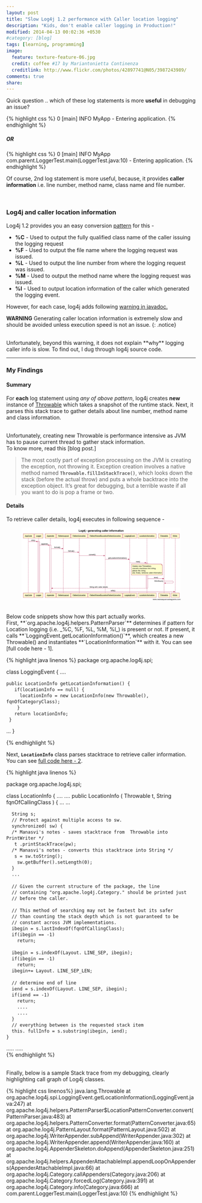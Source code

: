 ```yaml
---
layout: post
title: "Slow Log4j 1.2 performance with Caller location logging"
description: "Kids, don't enable caller logging in Production!"
modified: 2014-04-13 00:02:36 +0530
#category: [blog]
tags: [learning, programming]
image:
  feature: texture-feature-06.jpg
  credit: coffee #17 by Mariantonietta Continenza
  creditlink: http://www.flickr.com/photos/42897741@N05/3987243989/
comments: true
share: 
---
```


Quick question .. which of these log statements is more **useful** in debugging an issue?

{% highlight css %}
0    [main] INFO  MyApp - Entering application.
{% endhighlight %}

##### OR

{% highlight css %}
0    [main] INFO  MyApp com.parent.LoggerTest.main(LoggerTest.java:10)  - Entering application.
{% endhighlight %}


Of course, 2nd log statement is more useful, because, it provides **caller information** i.e. line number, method name, class name and file number.

<br/>

### Log4j and caller location information

Log4j 1.2 provides you an easy conversion [pattern] for this -


*  **%C** -  Used to output the fully qualified class name of the caller issuing the logging request
*  **%F** -  Used to output the file name where the logging request was issued.
*  **%L** -  Used to output the line number from where the logging request was issued.
*  **%M** -  Used to output the method name where the logging request was issued.
*  **%l** -  Used to output location information of the caller which generated the logging event.

However, for each case, log4j adds following [warning in javadoc.]

**WARNING**   Generating caller location information is extremely slow and should be avoided unless execution speed is not an issue.
{: .notice}


<br/>
Unfortunately, beyond this warning, it does not explain **why** logging caller info is slow.  To find out, I dug through log4j source code.

---

### My Findings

#### Summary

For **each** log statement using _any of above pattern_, log4j creates **new** instance of [Throwable]  which takes a snapshot of the runtime stack. Next, it parses this stack trace to gather details about line number, method name and class information. 

<br/>
Unfortunately, creating new Throwable is performance intensive as JVM has to pause current thread to gather stack information. 

<br/>
To know more, read this [blog post.]

> The most costly part of exception processing on the JVM is creating the exception, not throwing it. Exception creation involves a native method named **`Throwable.fillInStackTrace()`**, which looks down the stack (before the actual throw) and puts a whole backtrace into the exception object. It’s great for debugging, but a terrible waste if all you want to do is pop a frame or two.


#### Details 

To retrieve caller details, log4j executes in following sequence -

<figure>
    <a href="https://github.com/manasvigupta/manasvigupta.github.io/raw/master/images/log4j_sequence.png"><img src="/images/log4j_sequence.png"></a>
</figure>

<br/>
Below code snippets show how this part actually works.


<br/>
First, **`org.apache.log4j.helpers.PatternParser`** determines if pattern for Location logging  (i.e. _%C, %F, %L, %M, %l_) is present or not. If present, it calls **`LoggingEvent.getLocationInformation()`**, which creates a new Throwable() and instantiates **`LocationInformation`** with it. You can see [full code here - 1].

{% highlight java linenos %}
package org.apache.log4j.spi;

class LoggingEvent {
....

    public LocationInfo getLocationInformation() {
       if(locationInfo == null) {
         locationInfo = new LocationInfo(new Throwable(), fqnOfCategoryClass);
        }
       return locationInfo;
     }
 ...
 }
 
{% endhighlight %}


Next, **`LocationInfo`** class parses stacktrace to retrieve caller information. You can see [full code here - 2].

{% highlight java linenos %}

package org.apache.log4j.spi;

class LocationInfo {
....
....
    public LocationInfo ( Throwable t, String fqnOfCallingClass ) {
        ...
        ...
    
      String s;
      // Protect against multiple access to sw.
      synchronized( sw) {
      /* Manasvi's notes - saves stacktrace from  Throwable into PrintWriter */
       t .printStackTrace(pw);
      /* Manasvi's notes - converts this stacktrace into String */
       s = sw.toString();
        sw.getBuffer().setLength(0);
      }
      ...

      // Given the current structure of the package, the line
      // containing "org.apache.log4j.Category." should be printed just
      // before the caller.

      // This method of searching may not be fastest but its safer
      // than counting the stack depth which is not guaranteed to be
      // constant across JVM implementations.
      ibegin = s.lastIndexOf(fqnOfCallingClass);
      if(ibegin == -1)
        return;

      ibegin = s.indexOf(Layout. LINE_SEP, ibegin);
      if(ibegin == -1)
        return;
      ibegin+= Layout. LINE_SEP_LEN;

      // determine end of line
      iend = s.indexOf(Layout. LINE_SEP, ibegin);
      if(iend == -1)
        return;
        ....
        ....
      }
      // everything between is the requested stack item
      this. fullInfo = s.substring(ibegin, iend);
    }
.....
.....    
{% endhighlight %}



<br/>
Finally, below is a sample Stack trace from my debugging, clearly highlighting call graph of Log4j classes.

{% highlight css linenos%}
java.lang.Throwable
     at org.apache.log4j.spi.LoggingEvent.getLocationInformation(LoggingEvent.java:247)
     at org.apache.log4j.helpers.PatternParser$LocationPatternConverter.convert(PatternParser.java:483)
     at org.apache.log4j.helpers.PatternConverter.format(PatternConverter.java:65)
     at org.apache.log4j.PatternLayout.format(PatternLayout.java:502)
     at org.apache.log4j.WriterAppender.subAppend(WriterAppender.java:302)
     at org.apache.log4j.WriterAppender.append(WriterAppender.java:160)
     at org.apache.log4j.AppenderSkeleton.doAppend(AppenderSkeleton.java:251)
     at org.apache.log4j.helpers.AppenderAttachableImpl.appendLoopOnAppenders(AppenderAttachableImpl.java:66)
     at org.apache.log4j.Category.callAppenders(Category.java:206)
     at org.apache.log4j.Category.forcedLog(Category.java:391)
     at org.apache.log4j.Category.info(Category.java:666)
     at com.parent.LoggerTest.main(LoggerTest.java:10)
{% endhighlight %}



[pattern]:http://logging.apache.org/log4j/1.2/apidocs/org/apache/log4j/PatternLayout.html

[warning in javadoc.]:http://logging.apache.org/log4j/1.2/apidocs/org/apache/log4j/PatternLayout.html

[blog post.]:https://blogs.oracle.com/jrose/entry/longjumps_considered_inexpensive

[Throwable]: http://docs.oracle.com/javase/7/docs/api/java/lang/Throwable.html

[full code here - 1]: http://grepcode.com/file/repo1.maven.org/maven2/log4j/log4j/1.2.15/org/apache/log4j/spi/LoggingEvent.java/#LoggingEvent.getLocationInformation%28%29

[full code here - 2]: http://grepcode.com/file/repo1.maven.org/maven2/log4j/log4j/1.2.15/org/apache/log4j/spi/LocationInfo.java/#LocationInfo.%3Cinit%3E%28java.lang.Throwable%2Cjava.lang.String%29
